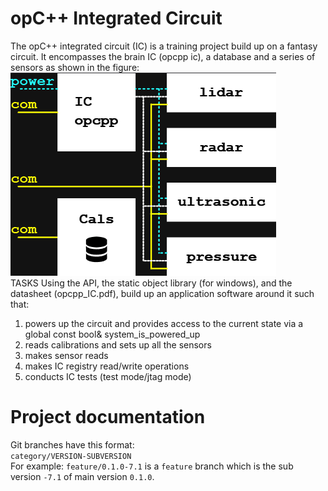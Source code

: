 # opC++ Integrated Circuit

The opC++ integrated circuit (IC) is a training project build up on a fantasy circuit. It encompasses the brain IC (opcpp ic), a database and a series of sensors as shown in the figure:
!["circuit](/img/opc_ic_circuit.png)
<br>
TASKS
Using the API, the static object library (for windows), and the datasheet (opcpp_IC.pdf), build up an application software around it such that:
<br>
1. powers up the circuit and provides access to the current state via a global const bool& system_is_powered_up
2. reads calibrations and sets up all the sensors
3. makes sensor reads
4. makes IC registry read/write operations
5. conducts IC tests (test mode/jtag mode)

# Project documentation

Git branches have this format:<br>
`category/VERSION-SUBVERSION`<br>
For example: `feature/0.1.0-7.1` is a `feature` branch which is the sub version `-7.1` of main version `0.1.0`.